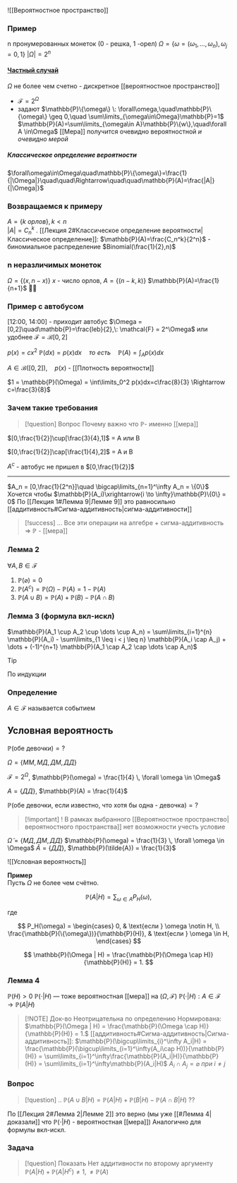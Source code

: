 ![[Вероятностное пространство]]
### Пример
n пронумерованных монеток (0 - решка, 1 -орел)
$\Omega = \{\omega=(\omega_1,\dots,\omega_n),\omega_j=0,1\}$ 
$|\Omega|=2^n$


#### <u>Частный случай</u>
$\Omega$ не более чем счетно - дискретное [[вероятностное пространство]]
 - $\mathcal{F}=2^\Omega$ 
 - задают $\mathbb{P}\{\omega\} \: \forall\omega,\quad\mathbb{P}\{\omega\} \geq 0,\quad \sum\limits_{\omega\in\Omega}\mathbb{P}=1$   
	 $\mathbb{P}(A)=\sum\limits_{\omega\in A}\mathbb{P}\{w\},\quad\forall A \in\Omega$ [[Мера]] получится очевидно вероятностной *и очевидно мерой* 
##### Классическое определение вероятности
$\forall\omega\in\Omega\quad\mathbb{P}\{\omega\}=\frac{1}{|\Omega|}\quad\quad\Rightarrow\quad\quad\mathbb{P}(A)=\frac{|A|}{|\Omega|}$ 
### Возвращаемся к примеру
$A = \{k\: орлов\}, k < n$  
$|A|=C_n^k$ .
[[Лекция 2#Классическое определение вероятности|Классическое определение]]: 
$\mathbb{P}(A)=\frac{C_n^k}{2^n}$ - биномиальное распределение $Binomial(\frac{1}{2},n)$ 

### n неразличимых монеток
$\Omega = \{(x,n-x)\}$ $x$ - число орлов, $A = \{(n-k,k)\}$ 
$\mathbb{P}(A)=\frac{1}{n+1}$ 🤨🤨

### Пример с автобусом

\[12:00, 14:00\] - приходит автобус
$\Omega = [0,2]\quad\mathbb{P}=\frac{leb}{2},\: \mathcal{F} = 2^\Omega$ или удобнее $\mathcal{F}=\mathcal{B}[0,2]$

$p(x)=cx^2$    $\mathbb{P}(dx)=p(x)dx\quad то\: есть \quad\mathbb{P}(A)=\int_A p(x)dx$

$A\in\mathcal{B}([0,2]),\quad p(x)$ - [[Плотность вероятности]]

$1 = \mathbb{P}(\Omega) = \int\limits_0^2 p(x)dx=c\frac{8}{3} \Rightarrow c=\frac{3}{8}$ 

### Зачем такие требования
> [!question] Вопрос
> Почему важно что $\mathbb{P}$- именно [[мера]]

$[0,\frac{1}{2}]\cup[\frac{3}{4},1]$ = A или B

$[0,\frac{1}{2}]\cap[\frac{1}{4},2]$ = A и B

$A^c$ - автобус не пришел в $[0,\frac{1}{2}]$

-----
$A_n = [0,\frac{1}{2^n}]\quad \bigcap\limits_{n=1}^\infty A_n = \{0\}$
Хочется чтобы $\mathbb{P}(A_i)\xrightarrow{i \to \infty}\mathbb{P}\{0\} = 0$
По [[Лекция 1#Лемма 9|Лемме 9]] это равносильно [[аддитивность#Сигма-аддитивность|сигма-аддитивности]] 

> [!success] ...
> Все эти операции на алгебре + сигма-аддитивность $\Rightarrow\:\mathbb{P}$ - [[мера]]

### Лемма 2
$\forall A, B \in \mathcal{F}$
1) $\mathbb{P}(\varnothing) = 0$
2) $\mathbb{P}(A^c) = \mathbb{P}(\Omega) - \mathbb{P}(A) = 1 - \mathbb{P}(A)$ 
3) $\mathbb{P}(A \cup B) = \mathbb{P}(A) + \mathbb{P}(B) - \mathbb{P}(A \cap B)$
### Лемма 3 (формула вкл-искл)
$\mathbb{P}(A_1 \cup A_2 \cup \dots \cup A_n) = \sum\limits_{i=1}^{n} \mathbb{P}(A_i) - \sum\limits_{1 \leq i < j \leq n} \mathbb{P}(A_i \cap A_j) + \dots + (-1)^{n+1} \mathbb{P}(A_1 \cap A_2 \cap \dots \cap A_n)$

> [!tip]
> По индукции

### Определение
$A\in \mathcal{F}$ называется событием

## Условная вероятность

$\mathbb{P}(\text{обе девочки}) = ?$

$\Omega = \{MM, MД, ДM, ДД\}$

$\mathcal{F} = 2^\Omega$, $\mathbb{P}(\omega) = \frac{1}{4} \, \forall \omega \in \Omega$

$A = \{{Д}{Д}\}$, $\mathbb{P}(A) = \frac{1}{4}$

$\mathbb{P}(\text{обе девочки, если известно, что хотя бы одна - девочка}) = ?$ 

> [!important] !
> В рамках выбранного [[Вероятностное пространство|вероятностного пространства]] нет возможности учесть условие

$\tilde{\Omega} = \{M{Д}, {Д}M, {Д}{Д}\}$
$\mathbb{P}(\omega) = \frac{1}{3} \, \forall \omega \in \Omega$
$\tilde{A} = \{{Д}{Д}\}$, $\mathbb{P}(\tilde{A}) = \frac{1}{3}$

![[Условная вероятность]]


**Пример**  
Пусть $\Omega$ не более чем счётно.  

$$
\mathbb{P}(A | H) = \sum_{\omega \in A} P_H(\omega),
$$

где  

$$
P_H(\omega) = 
\begin{cases} 
0, & \text{если } \omega \notin H, \\
\frac{\mathbb{P}(\{\omega\})}{\mathbb{P}(H)}, & \text{если } \omega \in H, 
\end{cases}
$$

$$
\mathbb{P}(\Omega | H) = \frac{\mathbb{P}(\Omega \cap H)}{\mathbb{P}(H)} = 1.
$$

### Лемма 4 

$\mathbb{P}(H)>0$
$\mathbb{P}(\cdot | H)$ — тоже вероятностная [[мера]] на $(\Omega, \mathcal{F})$
$\mathbb{P}(\cdot | H) : A \in \mathcal{F} \longrightarrow \mathbb{P}(A | H)$


> [!NOTE] Док-во
> Неотрицательна по определению
> Нормирована: $\mathbb{P}(\Omega | H) = \frac{\mathbb{P}(\Omega \cap H)}{\mathbb{P}(H)} = 1.$
> [[аддитивность#Сигма-аддитивность|Сигма-аддитивность]]: $\mathbb{P}(\bigcup\limits_{i}^\infty A_i|H) = \frac{\mathbb{P}(\bigcup\limits_{i=1}^\infty(A_i\cap H))}{\mathbb{P}(H)} = \sum\limits_{i=1}^\infty\frac{\mathbb{P}(A_i|H)}{\mathbb{P}(H)} = \sum\limits_{i=1}^\infty\mathbb{P}(A_i|H)$
> $A_i \cap A_j = \varnothing\: при\: i \ne j$
> 


### Вопрос
> [!question] ..
> $\mathbb{P}(A\cup B | H) = \mathbb{P}(A|H) + \mathbb{P}(B|H) - \mathbb{P}(A\cap B|H)\:??$


По [[Лекция 2#Лемма 2|Лемме 2]] это верно (мы уже [[#Лемма 4|доказали]] что $\mathbb{P}(\cdot|H)$ - вероятностная [[мера]])
Аналогично для формулы вкл-искл.

### Задача
> [!question] Показать
> Нет аддитивности по второму аргументу $\mathbb{P}(A|H) + \mathbb{P}(A|H^c) \ne 1, \ne \mathbb{P}(A)$ 
